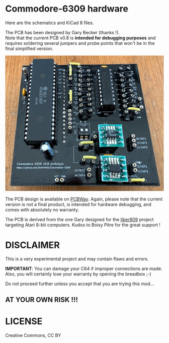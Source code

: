 # Commodore-6309 hardware

Here are the schematics and KiCad 8 files.  

The PCB has been designed by Gary Becker (thanks !).  
Note that the current PCB v0.8 is __intended for debugging purposes__ and requires soldering several jumpers and probe points that won't be in the final simplified version.

![clock adjustment and quadrature](../media/20250221-proto_v0.8-assembled-small.jpg)

The PCB design is available on [PCBWay](https://www.pcbway.com/project/shareproject/Commodore_6309_A_new_CPU_for_the_Commodore_64_4cdcbc60.html). Again, please note that the current version is not a final product, is intended for hardware debugging, and comes with absolutely no warranty.

The PCB is derived from the one Gary designed for the [liber809](https://github.com/boisy/liber809) project targeting Atari 8-bit computers. Kudos to Boisy Pitre for the great support !

# DISCLAIMER

This is a very experimental project and may contain flaws and errors.  
  
**IMPORTANT**: You can damage your C64 if improper connections are made.  
Also, you will certainly lose your warranty by opening the breadbox   ;-)  

Do not proceed further unless you accept that you are trying this mod...  

## AT YOUR OWN RISK !!!

# LICENSE

Creative Commons, CC BY

